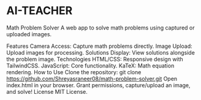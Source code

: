 # AI-TEACHER
Math Problem Solver
A web app to solve math problems using captured or uploaded images.

Features
Camera Access: Capture math problems directly.
Image Upload: Upload images for processing.
Solutions Display: View solutions alongside the problem image.
Technologies
HTML/CSS: Responsive design with TailwindCSS.
JavaScript: Core functionality.
KaTeX: Math equation rendering.
How to Use
Clone the repository:
git clone https://github.com/Shreyasraneer08/math-problem-solver.git
Open index.html in your browser.
Grant permissions, capture/upload an image, and solve!
License
MIT License.
